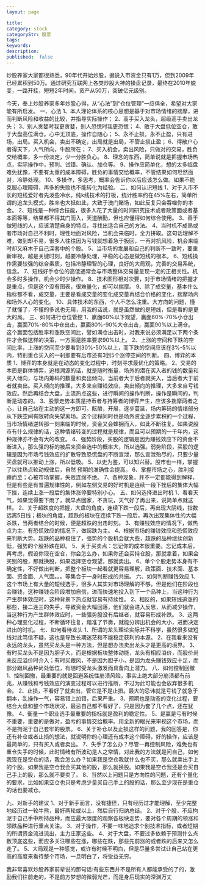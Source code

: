 ```yaml
---
layout: page

title: 
category: stock
categoryStr: 股票
tags: 
keywords: 
description:
published:  false
---
```


炒股养家大家都很熟悉，90年代开始炒股，据说入市资金只有1万，但到2009年已经累积到50万。通过研究互联网上各类炒股大神的操盘记录，最终在2010年蜕变，一路开挂，短短2年时间，资产从50万，突破亿元级别。

今天，奉上炒股养家多年炒股心得，从“心法”到“仓位管理”一应俱全，希望对大家能有所启发。
一、心法
1、本人理论体系的核心思想是基于对市场情绪的揣摩，进而判断风险和收益的比较，并指导实际操作；
2、高手买入龙头，超级高手卖出龙头；
3、别人贪婪时我更贪婪，别人恐慌时我更恐慌；
4、敢于大盘低位空仓，敢于大盘高位满仓。心中无顶底，操作自随心；
5、永不止损，永不止盈，只有进场，出局。买入机会，卖出不确定，出局就是出局，不管止损止盈；
6、得散户心者得天下，人气所向，牛股所在；
7、买入机会，卖出风险，只做对的交易，胜负交给概率，多一份淡定，少一分胜负心。
8、理念的东西，简单说就是把握市场热点，实际操作中，预判、试错、确认、加仓等。
9、操作应简单化，想的太多临盘难免犹豫，不要有太重的成本障碍，胜负的事情交给概率，不管结果如何坦然面对，冷静处理。
10、多操作，多思考，概率会告诉你以后应该怎么做。如果不能克服心理障碍，再多的失败也不能转化为经验。
二、如何认识短线
1、对于入市不长的短线爱好者先泼些冷水，纯k线技术的打板，统计胜率约在45%左右，简单所谓的追龙头模式，胜率也大抵如此，大致于澳门赌场，如此反复只会吞噬你的本金。
2、短线是一种综合技能，很多人花了大量的时间研究技术或者政策面或者基本面等等，结果都不得其门而入，天道酬勤，但也应懂得如何综合使用。
3、善于做短线的人，应该清楚自身的特点，寻找出适合自己的方法。
4、当时机不成熟或者市场对自己不利时，理性地面对风险，当机会来临时，全力拼取。这句话理解不难，做到却不易，很多人往往因为亏钱就想着急于扳回，一再对抗风险，机会来临时却又麻木于自己深套中的个股。
5、当市场的发展和自己的判断不一致时，要重新审视，越是关键时刻，越要冷静处理，平稳的心态是做短线的根本。
6、短线操作需要较强的综合素质，包括冷静理智的心理，良好的大局观，完善的交易系统，信念。
7、短线好手仓位的高低通常会与市场整体交易量呈现一定的正相关性。机会多时多操作，机会少时少操作。
8、技术图形相对次要，对于市场情绪的把握才是重点，但是这个没有图表，很难量化，却可以揣摩。
9、除了成交量，基本什么指标都不看，成交量，主要是看成交量的变化成交量再结合价格的变化，揣摩场内和场外人心的变化。
10、具体技术的东西，个人不怎么注重。大方向的问题，懂了就懂了，不懂的多说也无用，用我的话说，就是虽然做的是短线，但是看的是更大的局。
三、如何进行仓位管控
1、赢面60%以下观望，赢面60%-70%小仓出击，赢面70%-80%中仓出击，赢面80%-90%大仓出击，赢面90%以上满仓。这个赢面包括胜率和涨跌空间比，譬如满仓出击时，对我来说必须满足以下两个条件才会做这样的决策，一方面是胜率要求90%以上。
2、上涨的空间和下跌的空间比率，上涨的空间至少要看到30%-50%以上，而下跌的空间应该在3%-5%以内，特别重仓买入的一刹那要有后市还有3到5个涨停空间的判断。
四、博弈的本质
1、博弈的本身就是在动态的变化过程中，时刻寻求最优化的策略。
2、交易的本质是群体博弈，追根溯源的话，就是随时衡量，场外的潜在买入者的钱的数量和买入倾向，与场内筹码的数量和卖出倾向，当前者大于后者就买入，当后者大于前者就卖出。买入倾向的推理，大多来自赚钱效应，卖出倾向的推理，大多来自亏钱效应。然后再结合大盘，主流热点这些，进行瞬间的操作判断，操作是瞬间的，判断是动态的。
3、股票走势本质是持币者与持筹者的博弈产生，应该多揣摩两者之心，让自己站在主动的这一方即可。酝酿，开展，逐步蔓延，场内筹码的情绪部分从下跌空间有限转向失望离场。这个过程同时也是场外资金逐步累积的一个过程，当市场情绪逆转那一刻来临的时候，资金又会蜂拥而入，如此不断往复。如果说股市有什么规律的话，这种情绪转变的过程就是规律，而且可以预期的一千年内，这种规律亦不会有大的改变。
4、强势阶段，买股的逻辑是因为赚钱效应下的资金不断进入，那么强的标的被后来资金选中的概率大，所以选强。弱势阶段，买股的逻辑是因为市场亏钱效应的扩散导致恐慌盘的不断宣泄，那么宣泄殆尽的，只要少量买盘就可以推动上涨，所以低吸。
5、以史为鉴，可以知兴替。股市也一样，掌握了以往热点轮动规律后，自然 预期的准确性会提高。
6、掌握市场之心，胜利接踵而至；心被市场掌握，失败连绵不绝。
7、各种现象，并不一定都能得到解释，但是有些是有普遍规律性的，例如左侧交易的好时机是连续一段下挫后的集体大幅下挫，连续上涨一段后的集体涨停要特别小心。
五、如何选择进出时机
1、看看天气，如果觉得要下雨了，就早点回家，不贪玩，天气好了再出来，说简单点就这样。
2、关于超跌度的把握，大盘的角度，连续下跌一段后，再出现大阴线，指数远离5日线；板块的角度，超跌的板块在连续下跌一段后，再次出现集体性的大幅杀跌，当两者结合的时候，便是超跌的出击时刻。
3、有赚钱效应的情况下，做热点为主。有恐慌效应的情况下，做超跌为主。
4、根据市场的赚钱效应和恐慌效应来判断大势。超跌的品种稳住了，强势的个股机会就大些，超跌的品种继续创新低，强势的个股补跌在即。
5、关于买卖点：忘记你的成本很重要。忘记成本后，再考虑，假设你现在空仓，你会怎么办，如果你还会买持仓股，那就拿着，如果会买别的股，那就换股，如果选择空仓观望，那就卖出。
6、单个个股走势本身有不确定性，不好做出判断，把整个板块一起看就更容易理解，政策面、技术面、基本面、资金面、人气面。。。等集合于一身时形成的共振。
六、如何判断赚钱效应
1、这个市场上有大量的短线选手，很多人其实对市场理解的不够，但是他们在阶段也会赚钱，这种赚钱会阶段增加自信，进而快速地投入到下一个品种上，当这种行为产生群体效应时，这种背景下热点就容易有持续性。
2、相反的，如果短线追涨的那些，接二连三的失手，导致资金大幅回落，他们就会进入反思，从而减少操作，当这种行为产生群体效应时，一些强势股没有后继者，就容易形成补跌。
3、这两种心理变化过程，不断循环往复，踏准了节奏，就能分辨出机会的大小，进而决定进出的时机。
七、如何看待龙头
1、所谓的龙头理论实际并不科学，虽然很多做短线对此笃信不疑，这也是导致长期迷茫和不能稳定获利的本源。
2、在我看来没有永远的龙头，虽然买龙头是一种方法，但是想办法卖出龙头才是更高的境界。
3、有时买龙头不是因为胆子大，而是根据板块整体动能，龙头有相应溢价，而股价尚未反应溢价时介入；有时买跟风，不是因为胆子小，是因为龙头赚钱效应十足，而部分跟风品种尚处低位，有随时受龙头激发而具备向上潜力。
八、如何控制回撤
1、控制回撤，最重要的就是回避系统性崩溃风险，事实上绝大部分崩溃都有前兆，从赚钱和亏钱效应的演变过程可以进行推断，不过为此可能也会放弃很多机会。
2、止损，不看好了就卖出，管它是不是止损。最大的忌讳就是亏钱了就急于翻本，乱操作一气，容易错上加错，后果严重。
3、预期也是动态的变化过程，要结合大盘和整个市场状况，最忌自己都不看好了，只是因为套了几个点，还在犹豫。
4、衡量一个职业选手最重要的指标就是盈利的稳定性。
5、是赢是亏有时候不重要，重要的是做对，盈亏的事情交给概率。用全新的眼光来审视这个市场，而不是拘泥于自己套牢的股票。
6、关于补仓以及止损这样的问题，我的回答是，你还有补仓或者止损的想法，就说明你的心理还有成本这个障碍，好的操作，应该是最简单的，只有买入或者卖出。
7、失手了怎么办？尽管一再控制风险，难免也有重仓失手的时候，此时情绪有所波动是人之常情，对此我的方法就是问自己，如何我现在是空仓的话，我会怎么办？如果我是空仓我就什么也不买，那么就卖出手上的个股。如果我是空仓我会买其他的股，那么就换股。如果我是空仓我还是会买自己手上的股，那么就不要卖了。
8、当然以上问题只是方向性的问题，还有个量化的要求，比如如果空仓也只是考虑少量买自己手上的股的话，那么至少现在是重仓的话也要减仓。

九、对新手的建议
1、对于新手而言，没有捷径，只有经历过才能理解，至少完整地经历过一轮牛熊，最好两轮或以上，然后自行归纳总结。
2、对于个股，不应拘泥于自己手中所持品种，而应最大限度的观察各板块走势，要对各个周期的领涨和领跌品种进行重点关注。
3、对于操作，不要一味地追求个别技术指标，或者短期的所谓资金流进流出，主力庄家这些。
4、对于大盘，不要过多依赖于预测什么点数顶底这些，而应多关注哪些在涨，哪些在跌，那些先前涨的或者跌的后来又怎么走了。
5、大局观是一种感觉，或许有时候不明白，但是尽量多尝试让自己站在更高的高度来看待整个市场，一旦明白了，将受益无穷。

我非常喜欢炒股养家前辈说的那句话:有些东西并不是所有人都能承受的了的，激励我们往前走的，不是前方梦想的微弱光芒，而是身后现实的深渊万丈
